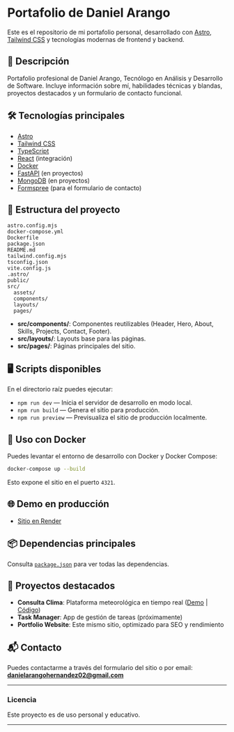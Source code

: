 # Portafolio de Daniel Arango

Este es el repositorio de mi portafolio personal, desarrollado con [Astro](https://astro.build/), [Tailwind CSS](https://tailwindcss.com/) y tecnologías modernas de frontend y backend.

## 🚀 Descripción

Portafolio profesional de Daniel Arango, Tecnólogo en Análisis y Desarrollo de Software. Incluye información sobre mí, habilidades técnicas y blandas, proyectos destacados y un formulario de contacto funcional.

## 🛠️ Tecnologías principales

- [Astro](https://astro.build/)
- [Tailwind CSS](https://tailwindcss.com/)
- [TypeScript](https://www.typescriptlang.org/)
- [React](https://react.dev/) (integración)
- [Docker](https://www.docker.com/)
- [FastAPI](https://fastapi.tiangolo.com/) (en proyectos)
- [MongoDB](https://www.mongodb.com/) (en proyectos)
- [Formspree](https://formspree.io/) (para el formulario de contacto)

## 📁 Estructura del proyecto

```
astro.config.mjs
docker-compose.yml
Dockerfile
package.json
README.md
tailwind.config.mjs
tsconfig.json
vite.config.js
.astro/
public/
src/
  assets/
  components/
  layouts/
  pages/
```

- **src/components/**: Componentes reutilizables (Header, Hero, About, Skills, Projects, Contact, Footer).
- **src/layouts/**: Layouts base para las páginas.
- **src/pages/**: Páginas principales del sitio.

## 🖥️ Scripts disponibles

En el directorio raíz puedes ejecutar:

- `npm run dev` — Inicia el servidor de desarrollo en modo local.
- `npm run build` — Genera el sitio para producción.
- `npm run preview` — Previsualiza el sitio de producción localmente.

## 🐳 Uso con Docker

Puedes levantar el entorno de desarrollo con Docker y Docker Compose:

```sh
docker-compose up --build
```

Esto expone el sitio en el puerto `4321`.

## 🌐 Demo en producción

- [Sitio en Render]()

## 📦 Dependencias principales

Consulta [`package.json`](package.json) para ver todas las dependencias.

## 📝 Proyectos destacados

- **Consulta Clima**: Plataforma meteorológica en tiempo real ([Demo]() | [Código](https://github.com/DRK-V/proyecto_clima.git))
- **Task Manager**: App de gestión de tareas (próximamente)
- **Portfolio Website**: Este mismo sitio, optimizado para SEO y rendimiento

## 📬 Contacto

Puedes contactarme a través del formulario del sitio o por email: **danielarangohernandez02@gmail.com**

---

### Licencia

Este proyecto es de uso personal y educativo.

---
